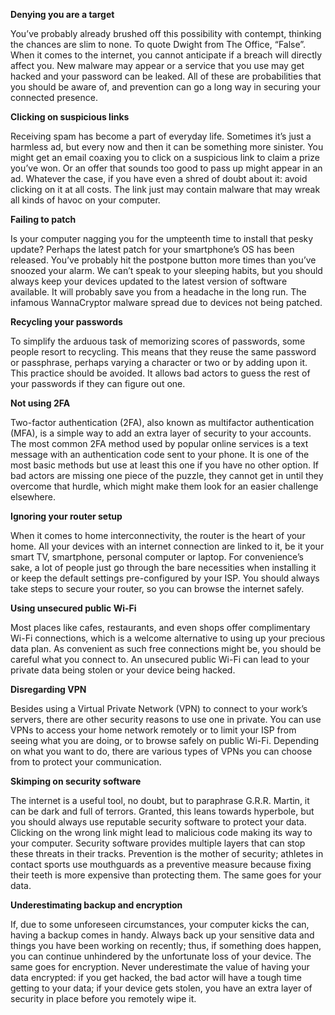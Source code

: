 **Denying you are a target**

You’ve probably already brushed off this possibility with contempt, thinking the chances are slim to none. To quote Dwight from The Office, “False”. When it comes to the internet, you cannot anticipate if a breach will directly affect you. New malware may appear or a service that you use may get hacked and your password can be leaked. All of these are probabilities that you should be aware of, and prevention can go a long way in securing your connected presence.

**Clicking on suspicious links**

Receiving spam has become a part of everyday life. Sometimes it’s just a harmless ad, but every now and then it can be something more sinister. You might get an email coaxing you to click on a suspicious link to claim a prize you’ve won. Or an offer that sounds too good to pass up might appear in an ad. Whatever the case, if you have even a shred of doubt about it: avoid clicking on it at all costs. The link just may contain malware that may wreak all kinds of havoc on your computer.

**Failing to patch**

Is your computer nagging you for the umpteenth time to install that pesky update? Perhaps the latest patch for your smartphone’s OS has been released. You’ve probably hit the postpone button more times than you’ve snoozed your alarm. We can’t speak to your sleeping habits, but you should always keep your devices updated to the latest version of software available. It will probably save you from a headache in the long run. The infamous WannaCryptor malware spread due to devices not being patched.

**Recycling your passwords**

To simplify the arduous task of memorizing scores of passwords, some people resort to recycling. This means that they reuse the same password or passphrase, perhaps varying a character or two or by adding upon it. This practice should be avoided. It allows bad actors to guess the rest of your passwords if they can figure out one.

**Not using 2FA**

Two-factor authentication (2FA), also known as multifactor authentication (MFA), is a simple way to add an extra layer of security to your accounts. The most common 2FA method used by popular online services is a text message with an authentication code sent to your phone. It is one of the most basic methods but use at least this one if you have no other option. If bad actors are missing one piece of the puzzle, they cannot get in until they overcome that hurdle, which might make them look for an easier challenge elsewhere.

**Ignoring your router setup**

When it comes to home interconnectivity, the router is the heart of your home. All your devices with an internet connection are linked to it, be it your smart TV, smartphone, personal computer or laptop. For convenience’s sake, a lot of people just go through the bare necessities when installing it or keep the default settings pre-configured by your ISP. You should always take steps to secure your router, so you can browse the internet safely.

**Using unsecured public Wi-Fi**

Most places like cafes, restaurants, and even shops offer complimentary Wi-Fi connections, which is a welcome alternative to using up your precious data plan. As convenient as such free connections might be, you should be careful what you connect to. An unsecured public Wi-Fi can lead to your private data being stolen or your device being hacked.

**Disregarding VPN**

Besides using a Virtual Private Network (VPN) to connect to your work’s servers, there are other security reasons to use one in private. You can use VPNs to access your home network remotely or to limit your ISP from seeing what you are doing, or to browse safely on public Wi-Fi. Depending on what you want to do, there are various types of VPNs you can choose from to protect your communication.

**Skimping on security software**

The internet is a useful tool, no doubt, but to paraphrase G.R.R. Martin, it can be dark and full of terrors. Granted, this leans towards hyperbole, but you should always use reputable security software to protect your data. Clicking on the wrong link might lead to malicious code making its way to your computer. Security software provides multiple layers that can stop these threats in their tracks. Prevention is the mother of security; athletes in contact sports use mouthguards as a preventive measure because fixing their teeth is more expensive than protecting them. The same goes for your data.

**Underestimating backup and encryption**

If, due to some unforeseen circumstances, your computer kicks the can, having a backup comes in handy. Always back up your sensitive data and things you have been working on recently; thus, if something does happen, you can continue unhindered by the unfortunate loss of your device. The same goes for encryption. Never underestimate the value of having your data encrypted: if you get hacked, the bad actor will have a tough time getting to your data; if your device gets stolen, you have an extra layer of security in place before you remotely wipe it.
